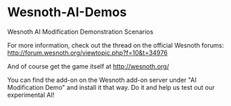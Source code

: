 Wesnoth-AI-Demos
================

Wesnoth AI Modification Demonstration Scenarios

For more information, check out the thread on the official Wesnoth forums:
http://forum.wesnoth.org/viewtopic.php?f=10&t=34976

And of course get the game itself at http://wesnoth.org/

You can find the add-on on the Wesnoth add-on server under "AI Modification Demo" and install it that way. Do it and help us test out our experimental AI!